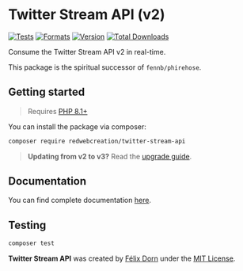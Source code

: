 [//]: # (* todo: groups)

[//]: # (* raw -> content `cat` &#40;NOT AN ARRAY&#41;)

[//]: # (* negated raw operator `-cat`  &#40;NOT AN ARRAY&#41;)

[//]: # (* quoted operator `"cat"` &#40;NOT AN ARRAY&#41;)

[//]: # (* kv operator `key:value` &#40;MAY BE AN ARRAY&#41;)

[//]: # (* kv operator )

[//]: # (* sample operator `sample:value` )

[//]: # (* not Nullcast operator `-is:nullcast`)

[//]: # (* has operator &#40;MAY BE AN ARRAY&#41;)

[//]: # (* is operator &#40;MAY BE AN ARRAY&#41;)

[//]: # (* context operator)

[//]: # (* point radius / bouding box operator &#40;"array" operators&#41;)

[//]: # ()
[//]: # (`andFrom&#40;'value'&#41;` -> raw operator `AND` + kv operator `from:value`)

[//]: # (`andNotFrom&#40;'value'&#41;` -> raw operator `AND` + kv operator `-from:value`)

[//]: # (`withTweetsCount&#40;$min = 0, $max = null&#41;`)

[//]: # (* `notFrom&#40;['a', 'b']&#41;`)
# Twitter Stream API (v2)

[![Tests](https://github.com/redwebcreation/twitter-stream-api/actions/workflows/tests.yml/badge.svg?branch=master)](https://github.com/redwebcreation/twitter-stream-api/actions/workflows/tests.yml)
[![Formats](https://github.com/redwebcreation/twitter-stream-api/actions/workflows/formats.yml/badge.svg?branch=master)](https://github.com/redwebcreation/twitter-stream-api/actions/workflows/formats.yml)
[![Version](https://poser.pugx.org/redwebcreation/twitter-stream-api/version)](//packagist.org/packages/redwebcreation/twitter-stream-api)
[![Total Downloads](https://poser.pugx.org/redwebcreation/twitter-stream-api/downloads)](//packagist.org/packages/redwebcreation/twitter-stream-api)

Consume the Twitter Stream API v2 in real-time.

This package is the spiritual successor of `fennb/phirehose`.

## Getting started

> Requires [PHP 8.1+](https://www.php.net/releases/)


You can install the package via composer:

```bash
composer require redwebcreation/twitter-stream-api
```

> **Updating from v2 to v3?** Read the [upgrade guide](UPGRADE.md).

## Documentation

You can find complete documentation [here](https://felixdorn.fr/blog/listening-twitter-stream-api-real-time-php?r=github-readme).

## Testing

```bash
composer test
```

**Twitter Stream API** was created by [Félix Dorn](https://twitter.com/afelixdorn) under
the [MIT License](https://opensource.org/licenses/MIT).

<!-- (179) -->
